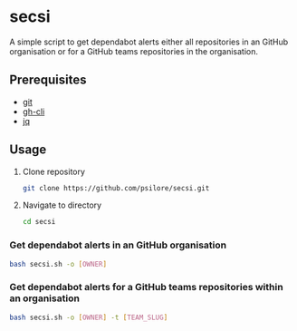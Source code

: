 # secsi

A simple script to get dependabot alerts either all repositories in an GitHub organisation or for a GitHub teams repositories in the organisation.

## Prerequisites

- [git](https://git-scm.com/book/en/v2/Getting-Started-Installing-Git)
- [gh-cli](https://github.com/cli/cli?tab=readme-ov-file#installation)
- [jq](https://jqlang.github.io/jq/download/)

## Usage

1. Clone repository

   ```sh
   git clone https://github.com/psilore/secsi.git
   ```

2. Navigate to directory

   ```sh
   cd secsi
   ```

### Get dependabot alerts in an GitHub organisation

```sh
bash secsi.sh -o [OWNER]
```

### Get dependabot alerts for a GitHub teams repositories within an organisation

```sh
bash secsi.sh -o [OWNER] -t [TEAM_SLUG]
```

